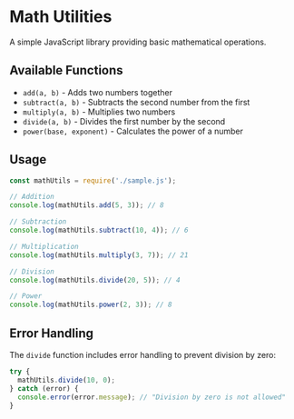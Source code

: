 # Math Utilities

A simple JavaScript library providing basic mathematical operations.

## Available Functions

- `add(a, b)` - Adds two numbers together
- `subtract(a, b)` - Subtracts the second number from the first
- `multiply(a, b)` - Multiplies two numbers
- `divide(a, b)` - Divides the first number by the second
- `power(base, exponent)` - Calculates the power of a number

## Usage

```javascript
const mathUtils = require('./sample.js');

// Addition
console.log(mathUtils.add(5, 3)); // 8

// Subtraction
console.log(mathUtils.subtract(10, 4)); // 6

// Multiplication
console.log(mathUtils.multiply(3, 7)); // 21

// Division
console.log(mathUtils.divide(20, 5)); // 4

// Power
console.log(mathUtils.power(2, 3)); // 8
```

## Error Handling

The `divide` function includes error handling to prevent division by zero:

```javascript
try {
  mathUtils.divide(10, 0);
} catch (error) {
  console.error(error.message); // "Division by zero is not allowed"
}
```

